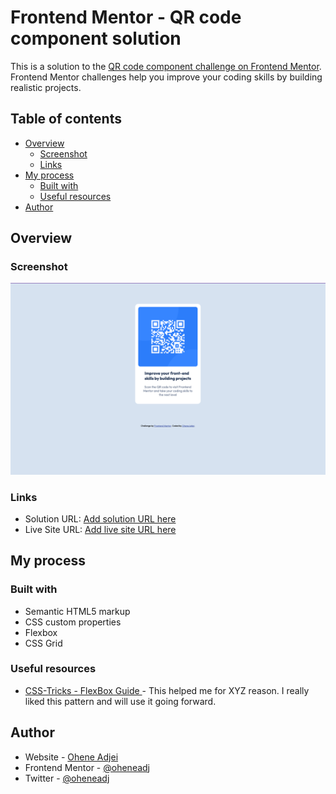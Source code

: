 # Frontend Mentor - QR code component solution

This is a solution to the [QR code component challenge on Frontend Mentor](https://www.frontendmentor.io/challenges/qr-code-component-iux_sIO_H). Frontend Mentor challenges help you improve your coding skills by building realistic projects. 

## Table of contents

- [Overview](#overview)
  - [Screenshot](#screenshot)
  - [Links](#links)
- [My process](#my-process)
  - [Built with](#built-with)
  - [Useful resources](#useful-resources)
- [Author](#author)




## Overview

### Screenshot

![](./screenshot.png)

### Links

- Solution URL: [Add solution URL here](https://your-solution-url.com)
- Live Site URL: [Add live site URL here](https://your-live-site-url.com)

## My process

### Built with

- Semantic HTML5 markup
- CSS custom properties
- Flexbox
- CSS Grid


### Useful resources

- [CSS-Tricks - FlexBox Guide ](https://css-tricks.com/snippets/css/a-guide-to-flexbox/) - This helped me for XYZ reason. I really liked this pattern and will use it going forward.


## Author

- Website - [Ohene Adjei](https://oheneadjei.com)
- Frontend Mentor - [@oheneadj](https://www.frontendmentor.io/profile/oheneadj)
- Twitter - [@oheneadj](https://www.twitter.com/oheneadj)




